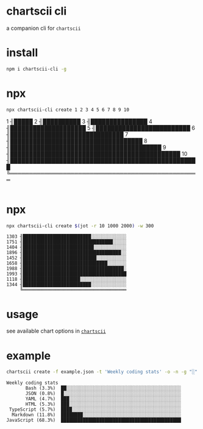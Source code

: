 # chartscii cli
a companion cli for `chartscii`   

# install
```bash
npm i chartscii-cli -g
```

# npx
```bash
npx chartscii-cli create 1 2 3 4 5 6 7 8 9 10
```
1  ╢█████
2  ╢██████████
3  ╢███████████████
4  ╢████████████████████
5  ╢█████████████████████████
6  ╢██████████████████████████████
7  ╢███████████████████████████████████
8  ╢████████████████████████████████████████
9  ╢█████████████████████████████████████████████
10 ╢██████████████████████████████████████████████████
   ╚══════════════════════════════════════════════════
```text

```

# npx
```bash
npx chartscii-cli create $(jot -r 10 1000 2000) -w 300
```
```text
1303 ╢█████████████████████████░░░░░░░░░░░░░
1751 ╢█████████████████████████████████░░░░░
1404 ╢██████████████████████████░░░░░░░░░░░░
1896 ╢████████████████████████████████████░░
1452 ╢███████████████████████████░░░░░░░░░░░
1658 ╢███████████████████████████████░░░░░░░
1988 ╢█████████████████████████████████████░
1993 ╢██████████████████████████████████████
1118 ╢█████████████████████░░░░░░░░░░░░░░░░░
1344 ╢█████████████████████████░░░░░░░░░░░░░
     ╚══════════════════════════════════════
```


# usage
see available chart options in [`chartscii`](https://github.com/tool3/chartscii#chart-options)

# example
```bash
chartscii create -f example.json -t 'Weekly coding stats' -o -n -g "░" -k pastel
```

```text
Weekly coding stats                   
       Bash (3.3%)  ██░░░░░░░░░░░░░░░░░░░░░░░░░░░░░░░░░░░░░░░░░░
       JSON (0.8%)  █░░░░░░░░░░░░░░░░░░░░░░░░░░░░░░░░░░░░░░░░░░░
       YAML (4.7%)  ███░░░░░░░░░░░░░░░░░░░░░░░░░░░░░░░░░░░░░░░░░
       HTML (5.3%)  ███░░░░░░░░░░░░░░░░░░░░░░░░░░░░░░░░░░░░░░░░░
 TypeScript (5.7%)  ████░░░░░░░░░░░░░░░░░░░░░░░░░░░░░░░░░░░░░░░░
  Markdown (11.8%)  ████████░░░░░░░░░░░░░░░░░░░░░░░░░░░░░░░░░░░░
JavaScript (68.3%)  ████████████████████████████████████████████
```
